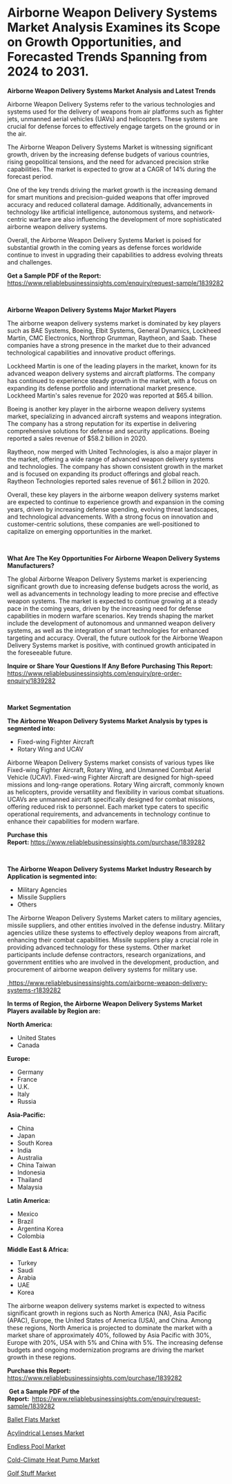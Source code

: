 <p><h1>Airborne Weapon Delivery Systems Market Analysis Examines its Scope on Growth Opportunities, and Forecasted Trends Spanning from 2024 to 2031.</h1></p><p><strong>Airborne Weapon Delivery Systems Market Analysis and Latest Trends</strong></p>
<p><p>Airborne Weapon Delivery Systems refer to the various technologies and systems used for the delivery of weapons from air platforms such as fighter jets, unmanned aerial vehicles (UAVs) and helicopters. These systems are crucial for defense forces to effectively engage targets on the ground or in the air.</p><p>The Airborne Weapon Delivery Systems Market is witnessing significant growth, driven by the increasing defense budgets of various countries, rising geopolitical tensions, and the need for advanced precision strike capabilities. The market is expected to grow at a CAGR of 14% during the forecast period.</p><p>One of the key trends driving the market growth is the increasing demand for smart munitions and precision-guided weapons that offer improved accuracy and reduced collateral damage. Additionally, advancements in technology like artificial intelligence, autonomous systems, and network-centric warfare are also influencing the development of more sophisticated airborne weapon delivery systems.</p><p>Overall, the Airborne Weapon Delivery Systems Market is poised for substantial growth in the coming years as defense forces worldwide continue to invest in upgrading their capabilities to address evolving threats and challenges.</p></p>
<p><strong>Get a Sample PDF of the Report:&nbsp;</strong> <a href="https://www.reliablebusinessinsights.com/enquiry/request-sample/1839282">https://www.reliablebusinessinsights.com/enquiry/request-sample/1839282</a></p>
<p>&nbsp;</p>
<p><strong>Airborne Weapon Delivery Systems Major Market Players</strong></p>
<p><p>The airborne weapon delivery systems market is dominated by key players such as BAE Systems, Boeing, Elbit Systems, General Dynamics, Lockheed Martin, CMC Electronics, Northrop Grumman, Raytheon, and Saab. These companies have a strong presence in the market due to their advanced technological capabilities and innovative product offerings.</p><p>Lockheed Martin is one of the leading players in the market, known for its advanced weapon delivery systems and aircraft platforms. The company has continued to experience steady growth in the market, with a focus on expanding its defense portfolio and international market presence. Lockheed Martin's sales revenue for 2020 was reported at $65.4 billion.</p><p>Boeing is another key player in the airborne weapon delivery systems market, specializing in advanced aircraft systems and weapons integration. The company has a strong reputation for its expertise in delivering comprehensive solutions for defense and security applications. Boeing reported a sales revenue of $58.2 billion in 2020.</p><p>Raytheon, now merged with United Technologies, is also a major player in the market, offering a wide range of advanced weapon delivery systems and technologies. The company has shown consistent growth in the market and is focused on expanding its product offerings and global reach. Raytheon Technologies reported sales revenue of $61.2 billion in 2020.</p><p>Overall, these key players in the airborne weapon delivery systems market are expected to continue to experience growth and expansion in the coming years, driven by increasing defense spending, evolving threat landscapes, and technological advancements. With a strong focus on innovation and customer-centric solutions, these companies are well-positioned to capitalize on emerging opportunities in the market.</p></p>
<p>&nbsp;</p>
<p><strong>What Are The Key Opportunities For Airborne Weapon Delivery Systems Manufacturers?</strong></p>
<p><p>The global Airborne Weapon Delivery Systems market is experiencing significant growth due to increasing defense budgets across the world, as well as advancements in technology leading to more precise and effective weapon systems. The market is expected to continue growing at a steady pace in the coming years, driven by the increasing need for defense capabilities in modern warfare scenarios. Key trends shaping the market include the development of autonomous and unmanned weapon delivery systems, as well as the integration of smart technologies for enhanced targeting and accuracy. Overall, the future outlook for the Airborne Weapon Delivery Systems market is positive, with continued growth anticipated in the foreseeable future.</p></p>
<p><strong>Inquire or Share Your Questions If Any Before Purchasing This Report:</strong> <a href="https://www.reliablebusinessinsights.com/enquiry/pre-order-enquiry/1839282">https://www.reliablebusinessinsights.com/enquiry/pre-order-enquiry/1839282</a></p>
<p>&nbsp;</p>
<p><strong>Market Segmentation</strong></p>
<p><strong>The Airborne Weapon Delivery Systems Market Analysis by types is segmented into:</strong></p>
<p><ul><li>Fixed-wing Fighter Aircraft</li><li>Rotary Wing and UCAV</li></ul></p>
<p><p>Airborne Weapon Delivery Systems market consists of various types like Fixed-wing Fighter Aircraft, Rotary Wing, and Unmanned Combat Aerial Vehicle (UCAV). Fixed-wing Fighter Aircraft are designed for high-speed missions and long-range operations. Rotary Wing aircraft, commonly known as helicopters, provide versatility and flexibility in various combat situations. UCAVs are unmanned aircraft specifically designed for combat missions, offering reduced risk to personnel. Each market type caters to specific operational requirements, and advancements in technology continue to enhance their capabilities for modern warfare.</p></p>
<p><strong>Purchase this Report:&nbsp;</strong><a href="https://www.reliablebusinessinsights.com/purchase/1839282">https://www.reliablebusinessinsights.com/purchase/1839282</a></p>
<p>&nbsp;</p>
<p><strong>The Airborne Weapon Delivery Systems Market Industry Research by Application is segmented into:</strong></p>
<p><ul><li>Military Agencies</li><li>Missile Suppliers</li><li>Others</li></ul></p>
<p><p>The Airborne Weapon Delivery Systems Market caters to military agencies, missile suppliers, and other entities involved in the defense industry. Military agencies utilize these systems to effectively deploy weapons from aircraft, enhancing their combat capabilities. Missile suppliers play a crucial role in providing advanced technology for these systems. Other market participants include defense contractors, research organizations, and government entities who are involved in the development, production, and procurement of airborne weapon delivery systems for military use.</p></p>
<p><a href="https://www.reliablebusinessinsights.com/airborne-weapon-delivery-systems-r1839282">&nbsp;https://www.reliablebusinessinsights.com/airborne-weapon-delivery-systems-r1839282</a></p>
<p><strong>In terms of Region, the Airborne Weapon Delivery Systems Market Players available by Region are:</strong></p>
<p>
    <p> <strong> North America: </strong>
        <ul>
            <li>United States</li>
            <li>Canada</li>
        </ul>
        </p> 
    <p> <strong> Europe: </strong>
        <ul>
            <li>Germany</li>
            <li>France</li>
            <li>U.K.</li>
            <li>Italy</li>
            <li>Russia</li>
        </ul>
        </p> 
    <p> <strong> Asia-Pacific: </strong>
        <ul>
            <li>China</li>
            <li>Japan</li>
            <li>South Korea</li>
            <li>India</li>
            <li>Australia</li>
            <li>China Taiwan</li>
            <li>Indonesia</li>
            <li>Thailand</li>
            <li>Malaysia</li>
        </ul>
        </p> 
    <p> <strong> Latin America: </strong>
        <ul>
            <li>Mexico</li>
            <li>Brazil</li>
            <li>Argentina Korea</li>
            <li>Colombia</li>
        </ul>
        </p> 
    <p> <strong> Middle East & Africa: </strong>
        <ul>
            <li>Turkey</li>
            <li>Saudi</li>
            <li>Arabia</li>
            <li>UAE</li>
            <li>Korea</li>
        </ul>
    </p>
    </p>
<p><p>The airborne weapon delivery systems market is expected to witness significant growth in regions such as North America (NA), Asia Pacific (APAC), Europe, the United States of America (USA), and China. Among these regions, North America is projected to dominate the market with a market share of approximately 40%, followed by Asia Pacific with 30%, Europe with 20%, USA with 5% and China with 5%. The increasing defense budgets and ongoing modernization programs are driving the market growth in these regions.</p></p>
<p><strong>Purchase this Report: </strong><a href="https://www.reliablebusinessinsights.com/purchase/1839282">https://www.reliablebusinessinsights.com/purchase/1839282</a></p>
<p>&nbsp;<strong>Get a Sample PDF of the Report:&nbsp;&nbsp;</strong><a href="https://www.reliablebusinessinsights.com/enquiry/request-sample/1839282">https://www.reliablebusinessinsights.com/enquiry/request-sample/1839282</a></p>
<p><strong></strong></p>
<p><p><a href="https://medium.com/@doristurner71/comprehensive-analysis-of-the-global-ballet-flats-market-growth-trends-market-forecasts-2024-f28ceeda2fb9">Ballet Flats Market</a></p><p><a href="https://github.com/lbird53714/Market-Research-Report-List-5/blob/main/acylindrical-lenses-market.md">Acylindrical Lenses Market</a></p><p><a href="https://medium.com/@qomarcintya76/endless-pool-market-growth-outlook-from-2024-to-2031-and-it-is-projecting-at-4-9-7eaaf2d08cd9">Endless Pool Market</a></p><p><a href="https://github.com/dringals/Market-Research-Report-List-5/blob/main/cold-climate-heat-pump-market.md">Cold-Climate Heat Pump Market</a></p><p><a href="https://medium.com/@swilliamn8765/navigating-the-global-golf-stuff-market-landscape-trends-forecasts-and-impact-analysis-2024-2b8692a61146">Golf Stuff Market</a></p></p>
